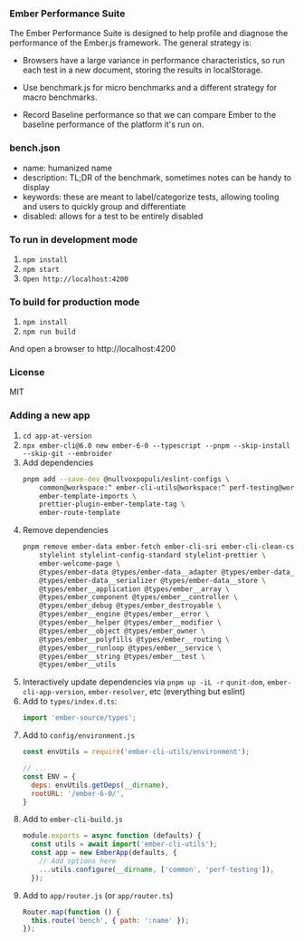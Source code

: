 ### Ember Performance Suite

The Ember Performance Suite is designed to help profile and diagnose
the performance of the Ember.js framework. The general strategy is:

- Browsers have a large variance in performance characteristics, so
  run each test in a new document, storing the results in localStorage.

- Use benchmark.js for micro benchmarks and a different strategy for
  macro benchmarks.

- Record Baseline performance so that we can compare Ember to the
  baseline performance of the platform it's run on.

### bench.json

* name: humanized name
* description: TL;DR of the benchmark, sometimes notes can be handy to display
* keywords: these are meant to label/categorize tests, allowing tooling and users to quickly group and differentiate
* disabled: allows for a test to be entirely disabled

### To run in development mode

1. `npm install`
2. `npm start`
3. `Open http://localhost:4200`

### To build for production mode

1. `npm install`
2. `npm run build`

And open a browser to http://localhost:4200

### License

MIT

### Adding a new app 

1. `cd app-at-version`
2. `npx ember-cli@6.0 new ember-6-0 --typescript --pnpm --skip-install --skip-git --embroider`
3. Add dependencies 
    ```bash
    pnpm add --save-dev @nullvoxpopuli/eslint-configs \
        common@workspace:^ ember-cli-utils@workspace:^ perf-testing@workspace:^ \
        ember-template-imports \
        prettier-plugin-ember-template-tag \
        ember-route-template  
    ```
4. Remove dependencies 
    ```bash 
    pnpm remove ember-data ember-fetch ember-cli-sri ember-cli-clean-css \
        stylelint stylelint-config-standard stylelint-prettier \
        ember-welcome-page \
        @types/ember-data @types/ember-data__adapter @types/ember-data__model \
        @types/ember-data__serializer @types/ember-data__store \
        @types/ember__application @types/ember__array \
        @types/ember_component @types/ember__controller \
        @types/ember_debug @types/ember_destroyable \
        @types/ember__engine @types/ember__error \
        @types/ember__helper @types/ember__modifier \
        @types/ember__object @types/ember_owner \
        @types/ember__polyfills @types/ember__routing \
        @types/ember__runloop @types/ember__service \
        @types/ember__string @types/ember__test \
        @types/ember__utils
    ```
5. Interactively update dependencies via `pnpm up -iL -r`
    `qunit-dom`, `ember-cli-app-version`, `ember-resolver`, etc (everything but eslint)
6. Add to `types/index.d.ts`:
    ```ts
    import 'ember-source/types';
    ```
7. Add to `config/environment.js`
    ```js
    const envUtils = require('ember-cli-utils/environment');

    // ...
    const ENV = {
      deps: envUtils.getDeps(__dirname),
      rootURL: '/ember-6-0/',
    }
    ```
8. Add to `ember-cli-build.js`    
    ```js
    module.exports = async function (defaults) {
      const utils = await import('ember-cli-utils');
      const app = new EmberApp(defaults, {
        // Add options here
        ...utils.configure(__dirname, ['common', 'perf-testing']),
      });
    ```
9. Add to `app/router.js` (or `app/router.ts`)
    ```js
    Router.map(function () {
      this.route('bench', { path: ':name' });
    });
    ```


